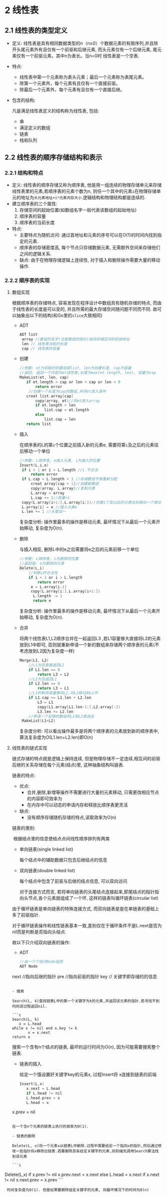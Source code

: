 # 2 线性表
## 2.1 线性表的类型定义

* 定义: 线性表是具有相同数据类型的n（n≥0）个数据元素的有限序列,并且除开头尾元素外有且仅有一个前驱和后继元素, 而头元素仅有一个后继元素, 尾元素仅有一个前驱元素。其中n为表长。当n=0时 线性表是一个空表.

* 特点:

  * 线性表中第一个元素称为表头元素；最后一个元素称为表尾元素。
  * 除第一个元素外，每个元素有且仅有一个直接前驱。
  * 除最后一个元素外，每个元素有且仅有一个直接后继。

* 包含的结构:

  凡是满足线性表定义的结构称为线性表, 包括:

  - 串
  - 满足定义的数组
  - 链表
  - 栈和队列



## 2.2 线性表的顺序存储结构和表示

### 2.2.1 结构和特点

* 定义: 线性表的顺序存储又称为顺序表, 他是用一组连续的物理存储单元来存储线性表里的元素,若顺序表的元素个数为n, 则任一个其中的元素`i`在物理存储单元的地址为`头元素地址+i*元素内存大小`.逻辑结构和物理结构都是连续的.
* 建立顺序表的三个属性:
  1. 存储空间的起始位置(如数组名字一般代表该数组的起始地址)
  2. 顺序表的容量
  3. 顺序表的当前长度
* 特点:
  * 主要特点为随机访问: 通过首地址和元素的序号可以在O(1)的时间内找到指定的元素.
  * 顺序表的存储密度高, 每个节点只存储数据元素, 无需额外空间来存储他们之间的逻辑关系.
  * 缺点: 由于在物理存储逻辑上连续性, 对于插入和删除操作需要大量的移动操作.



### 2.2.2 顺序表的实现

1. 数组实现

   根据顺序表的存储特点,  容易发现在程序设计中数组具有随机存储的特点, 而由于线性表的长度是可以变的, 并且所需的最大存储空间随问题不同而不同. 故可以抽象出以下的结构(和Go里的`slice`大致相同)

   - ADT

       ```c
       ADT list
        array //数组的名字(也是数组的指针)指向存储空间的初始地址
        len // 线性表当前的长度
        cap	// 线性表的容量
       ```

   - 创建

     ```c
     //参数: et为初始时的数组或list, len为创建长度, cap为容量
     //返回: 返回一个内容为et线性表,长度为max(et.length, len), 容量为cap
     MakeList(et, len, cap)
     	if et.length > cap or len < cap or len < 0
     		return error
         //创建一个长度为cap的数组,并将et放入其中    
     	creat list.array[cap]
     		copy(array, et)//将et放入array
     		if et.length > len
     			list.cap = et.length
     		else
     			list.cap = len
     	return list
     ```
     
   - 插入
   
       在顺序表的L的第`i`个位置之前插入新的元素e, 需要将第`i`及之后的元素往后移动一个单位
   
       ```c
       //参数: L顺序表, e插入元素, i为插入的位置
       Insert(L,i,e)
       	if i < 1 or i > L.length //i 不合法
       		return error
       	if L.cap < L.length + 1 //存储数组不够重新分配
       		creat array[cap + 1]//创建新数组
       		copy(array, L.array)//复制元素
       		L.array = array
       		L.cap += 1//容量+1
       	copy(L.array[i+1:],L.array[i:])//将第i个及以后的元素往后移动一个单位
       	L.array[i] = e //插入元素e
       	L.len += 1 //长度加一
       ```

       复杂度分析: 操作里最多的操作是移动元素, 最坏情况下从最后一个元素开始移动, 复杂度为O(n).
   
   - 删除
   
       与插入相反, 删除L中的e之后需要将e之后的元素前移一个单位
   
       ```c
       //参数: L顺序表, i为删除的位置
       //返回值: e为删除的元素
       Delete(L,i)
           //判断i的合法性
           if i < 1 or i > L.length
               return error
            e = L.array[i-1]
            copy(L.array[i:],L.array[i+1:])
	         L.length -= 1
	         return e      	
		```
		
		复杂度分析: 操作里最多的操作是移动元素, 最坏情况下从最后一个元素开始移动, 复杂度为O(n).
		
	- 合并
	
	    将两个线性表L1,L2顺序合并在一起返回L3 ,若L1容量够大直接将L2的元素放到L1中即可, 否则就重新申请一个新的数组来存储两个顺序表的元素(不考虑放到L2因为复杂度一样)
	
	    ```c
	    Merge(L1, L2)
	    	//L1为空直接返回L2
	    	if L1.len == 0
	    		return L3 = L2
        	//L2为空返回L1
	    	if L2.len == 0
	    		return L3 = L1
	    	//L1的剩余容量够存L2,将L2移动到L1中    
	    	if L1.cap >= L1.len + L2.len
	    		L3 = L1
	    		copy(L1.array[L1.len-1:],L2.array[:])
	    		L3.len += L2.len
	    	//申请一个足够的数组将L1和L2放进去
	     MakeList(L1+L2)
	    ```
	    
	    复杂度分析: 可以看出操作最多是将两个顺序表的元素放到新的顺序表中, 算法复杂度为O(L1.len+L2.len)即O(n)
	
2. 线性表的链式实现

   链式存储的特点就是逻辑上保持连续, 但是物理存储不一定连续,相互间的前驱后继的关系存储在每个元素(结点)里, 这种抽象结构叫链表.

   

   链表的特点:

   * 优点:
     * 合并,删除,新增等操作不需要进行大量的元素移动, 只需更改相应节点的内容即可效率为
     * 在内存中可以动态的申请内存和释放比顺序表更灵活
   * 缺点:
     * 没有顺序存储随机存储的特点,读取效率为O(n)

   

   链表的类别:

   ​	根据结点里的信息使结点点间线性顺序排列有两类

   * 单向链表(single linked list)

     每个结点中的辅助数据只包含后继结点的信息

   * 双向链表(double linked list)

     每个结点中包含了前驱与后继的结点信息, 可以双向访问

     对于连接方式而言, 若将单向链表的头尾结点连接起来,即尾结点的指针指向头节点,各个元素就组成了一个环, 这样的链表叫循环链表(circular list)

     

   由于循环链表是单向链表的特殊连接方式, 而双向链表是是在单链表的基础上多了前驱指针.

   对于循环链表操作和线性链表基本一致,差别仅在于循环条件不是L.next是否为nil而是判断是否指向头结点.

   故以下只介绍双向链表的操作:
   
   - ADT
   
     ```c
     //由一个个结点Node组成
     ADT Node
  	next	//指向后继的指针
     	pre	//指向前驱的指针
  	key	// 关键字即存储的的信息
     ```

   - 搜索
   
     Search(L, k)查找链表L中的第一个关键字为k的元素,并返回该元素的指针.若寻找不到吗则该过程返回nil.
   
     ```c
     Search(L, k)
     	x = L.head
  	while x != nil and x.key != k
     		x = x.next
  	return x
     ```

     搜索一个含有n个结点的链表, 最坏的运行时间为O(n), 因为可能需要搜索整个链表.

   - 链表的插入
   
     给定一个饿设置好关键字key的元素x, 过程Insert将 x连接到链表的前端
   
     ```c
     Insert(L,x)
     	x.next = L.head
     	if L.head != nil
  		L.head.prev = x
     	L.head = x
  	x.prev = nil
     ```

     在一个含n个元素的链表上执行的效率为O(1).

   - 链表的删除
   
     Delete(L, x)将一个元素x从链表L中删除.过程中需要给定一个指向x的指针,然后通过修改一些指针将x移除出链表.若要删除具有给定关键字的元素,则别绪先调用Search算法找到该元素
   
     ```c
  Delete(L,x)
     	if x.prev != nil
     		x.prev.next = x.next
     	else L.head = x.next
   	if x.next != nil
     		x.next.prev = x.prev
     ```
     
     时间复杂度为O(1). 但是如果要删除给定关键字的元素, 则最坏情况下的时间为O(n)
   
   